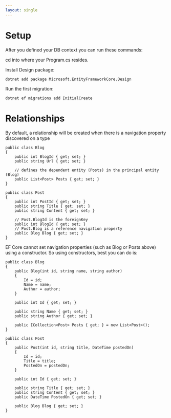 ```yaml
---
layout: single
---
```


# Setup
After you defined your DB context you can run these commands:


cd into where your Program.cs resides. 

Install Design package: 

```
dotnet add package Microsoft.EntityFrameworkCore.Design
```

Run the first migration: 
```
dotnet ef migrations add InitialCreate
```


# Relationships

By default, a relationship will be created when there is a navigation property discovered on a type

```
public class Blog
{
    public int BlogId { get; set; }
    public string Url { get; set; }

    // defines the dependent entity (Posts) in the principal entity (Blog)
    public List<Post> Posts { get; set; }
}

public class Post
{
    public int PostId { get; set; }
    public string Title { get; set; }
    public string Content { get; set; }

    // Post.BlogId is the foreignKey
    public int BlogId { get; set; }
    // Post.Blog is a reference navigation property
    public Blog Blog { get; set; }
}
```

EF Core cannot set navigation properties (such as Blog or Posts above) using a constructor.
So using constructors, best you can do is:

```
public class Blog
{
    public Blog(int id, string name, string author)
    {
        Id = id;
        Name = name;
        Author = author;
    }

    public int Id { get; set; }

    public string Name { get; set; }
    public string Author { get; set; }

    public ICollection<Post> Posts { get; } = new List<Post>();
}

public class Post
{
    public Post(int id, string title, DateTime postedOn)
    {
        Id = id;
        Title = title;
        PostedOn = postedOn;
    }

    public int Id { get; set; }

    public string Title { get; set; }
    public string Content { get; set; }
    public DateTime PostedOn { get; set; }

    public Blog Blog { get; set; }
}
```